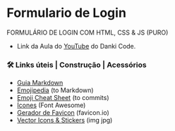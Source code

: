 # Formulario de Login

FORMULÁRIO DE LOGIN COM HTML, CSS & JS (PURO)

- Link da Aula do [YouTube](https://www.youtube.com/watch?v=LUMFITn510U) do Danki Code.

### 🛠️ Links úteis | Construção | Acessórios
- [Guia Markdown](https://www.markdownguide.org/)
- [Emojipedia](https://emojipedia.org/) (to Markdown)
- [Emoji Cheat Sheet](https://www.webfx.com/tools/emoji-cheat-sheet/) (to commits)
- [Ícones](https://fontawesome.com/) (Font Awesome)
- [Gerador de Favicon](https://favicon.io/) (favicon.io)
- [Vector Icons & Stickers](https://www.flaticon.com/) (img jpg)
